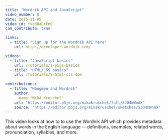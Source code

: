 ```yaml
---
title: "Wordnik API and JavaScript"
video_number: 8
date: 2015-11-05
video_id: YsgdUaOrFnQ
can_contribute: true

links:
  - title: "Sign up for the Wordnik API here"
    url: http://developer.wordnik.com/

videos:
  - title: "JavaScript basics"
    url: /Tutorials/1-p5js-basics
  - title: "HTML/CSS basics"
    url: /Tutorials/8-html-css-dom
    
contributions:
  - title: "Hangmen and Wordnik"
    author:
      name:"Miká Kruschel"
    url: "https://editor.p5js.org/mikakruschel/full/SJD4mWnAX"
    source: "https://editor.p5js.org/mikakruschel/sketches/SJD4mWnAX"
---
```


This video looks at how to to use the Wordnik API which provides metadata about words in the English language -- definitions, examples, related words, pronunciation, syllables, and more.
